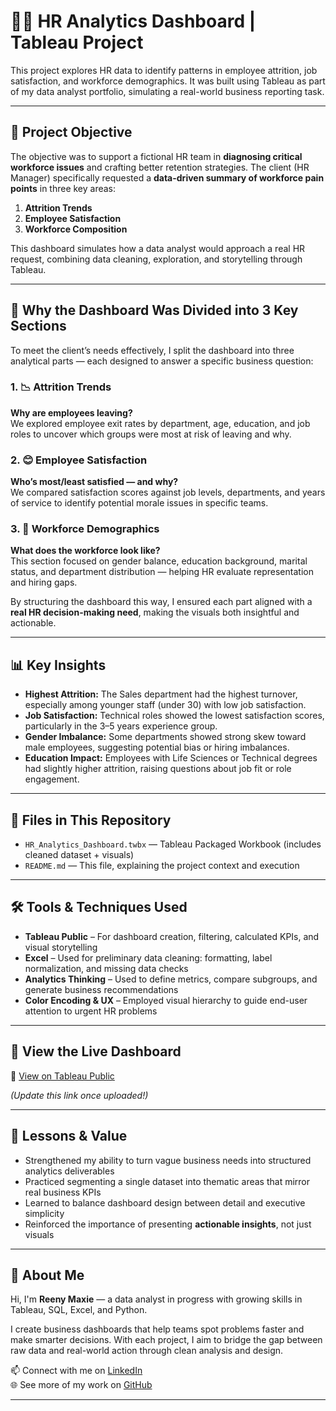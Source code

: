 # 🧑‍💼 HR Analytics Dashboard | Tableau Project

This project explores HR data to identify patterns in employee attrition, job satisfaction, and workforce demographics. It was built using Tableau as part of my data analyst portfolio, simulating a real-world business reporting task.

---------

## 📌 Project Objective

The objective was to support a fictional HR team in **diagnosing critical workforce issues** and crafting better retention strategies. The client (HR Manager) specifically requested a **data-driven summary of workforce pain points** in three key areas:

1. **Attrition Trends**
2. **Employee Satisfaction**
3. **Workforce Composition**

This dashboard simulates how a data analyst would approach a real HR request, combining data cleaning, exploration, and storytelling through Tableau.

---------

## 🧩 Why the Dashboard Was Divided into 3 Key Sections

To meet the client’s needs effectively, I split the dashboard into three analytical parts — each designed to answer a specific business question:

### 1. 📉 **Attrition Trends**  
**Why are employees leaving?**  
We explored employee exit rates by department, age, education, and job roles to uncover which groups were most at risk of leaving and why.

### 2. 😊 **Employee Satisfaction**  
**Who’s most/least satisfied — and why?**  
We compared satisfaction scores against job levels, departments, and years of service to identify potential morale issues in specific teams.

### 3. 👥 **Workforce Demographics**  
**What does the workforce look like?**  
This section focused on gender balance, education background, marital status, and department distribution — helping HR evaluate representation and hiring gaps.

By structuring the dashboard this way, I ensured each part aligned with a **real HR decision-making need**, making the visuals both insightful and actionable.

---

## 📊 Key Insights

- **Highest Attrition:** The Sales department had the highest turnover, especially among younger staff (under 30) with low job satisfaction.
- **Job Satisfaction:** Technical roles showed the lowest satisfaction scores, particularly in the 3–5 years experience group.
- **Gender Imbalance:** Some departments showed strong skew toward male employees, suggesting potential bias or hiring imbalances.
- **Education Impact:** Employees with Life Sciences or Technical degrees had slightly higher attrition, raising questions about job fit or role engagement.

---

## 📂 Files in This Repository

- `HR_Analytics_Dashboard.twbx` — Tableau Packaged Workbook (includes cleaned dataset + visuals)
- `README.md` — This file, explaining the project context and execution

---

## 🛠 Tools & Techniques Used

- **Tableau Public** – For dashboard creation, filtering, calculated KPIs, and visual storytelling
- **Excel** – Used for preliminary data cleaning: formatting, label normalization, and missing data checks
- **Analytics Thinking** – Used to define metrics, compare subgroups, and generate business recommendations
- **Color Encoding & UX** – Employed visual hierarchy to guide end-user attention to urgent HR problems

---

## 🔗 View the Live Dashboard

🔗 [View on Tableau Public](https://public.tableau.com/app/profile/yourname/viz/HRDashboard/Overview)

_(Update this link once uploaded!)_

---

## 🧠 Lessons & Value

- Strengthened my ability to turn vague business needs into structured analytics deliverables
- Practiced segmenting a single dataset into thematic areas that mirror real business KPIs
- Learned to balance dashboard design between detail and executive simplicity
- Reinforced the importance of presenting **actionable insights**, not just visuals

---

## 👤 About Me

Hi, I'm **Reeny Maxie** — a data analyst in progress with growing skills in Tableau, SQL, Excel, and Python.

I create business dashboards that help teams spot problems faster and make smarter decisions. With each project, I aim to bridge the gap between raw data and real-world action through clean analysis and design.

📫 Connect with me on [LinkedIn](https://linkedin.com/)  
🌐 See more of my work on [GitHub](https://github.com/yourusername)

---
